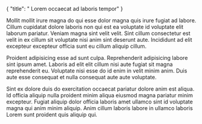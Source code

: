 {
  "title": " Lorem occaecat ad laboris tempor"
}

Mollit mollit irure magna do qui esse dolor magna quis irure fugiat ad labore. Cillum cupidatat dolore laboris non qui est ea voluptate id voluptate elit laborum pariatur. Veniam magna sint velit velit. Sint cillum consectetur est velit in ex cillum sit voluptate nisi anim sint deserunt aute. Incididunt ad elit excepteur excepteur officia sunt eu cillum aliquip cillum.

Proident adipisicing esse ad sunt culpa. Reprehenderit adipisicing labore sint ipsum amet. Laboris ad elit elit cillum nisi aute fugiat sit magna reprehenderit eu. Voluptate nisi esse do id enim in velit minim anim. Duis aute esse consequat et nulla consequat aute aute voluptate.

Sint ex dolore duis do exercitation occaecat pariatur dolore anim est aliqua. Id officia aliquip nulla proident minim aliqua eiusmod magna pariatur minim excepteur. Fugiat aliquip dolor officia laboris amet ullamco sint id voluptate magna qui anim minim aliquip. Anim cillum laboris labore in ullamco laboris Lorem sunt proident quis aliquip qui.